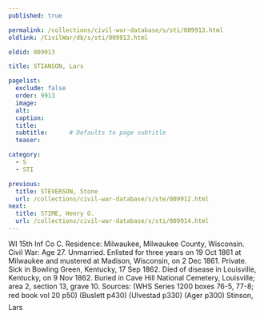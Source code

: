 ```yaml
---
published: true

permalink: /collections/civil-war-database/s/sti/009913.html
oldlink: /CivilWar/db/s/sti/009913.html

oldid: 009913

title: STIANSON, Lars

pagelist:
  exclude: false
  order: 9913
  image: 
  alt:
  caption:
  title:
  subtitle:      # Defaults to page subtitle
  teaser:

category: 
  - S 
  - STI

previous:
  title: STEVERSON, Stone
  url: /collections/civil-war-database/s/ste/009912.html  
next:
  title: STIME, Henry O.
  url: /collections/civil-war-database/s/sti/009914.html   
---
```

WI 15th Inf Co C. Residence: Milwaukee, Milwaukee County, Wisconsin. Civil War: Age 27. Unmarried. Enlisted for three years on 19 Oct 1861 at Milwaukee and mustered at Madison, Wisconsin, on 2 Dec 1861. Private. Sick in Bowling Green, Kentucky, 17 Sep 1862. Died of disease in Louisville, Kentucky, on 9 Nov 1862. Buried in Cave Hill National Cemetery, Louisville; area 2, section 13, grave 10. Sources: (WHS Series 1200 boxes 76-5, 77-8; red book vol 20 p50) (Buslett p430) (Ulvestad p330) (Ager p300) &#147;Stinson, Lars&#148;